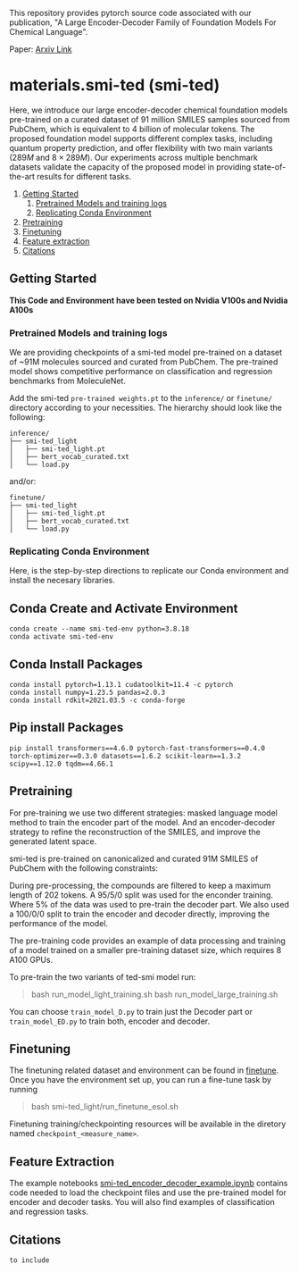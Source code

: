 This repository provides pytorch source code associated with our publication, "A Large Encoder-Decoder Family of Foundation Models For Chemical Language".

Paper: [Arxiv Link]()

# materials.smi-ted (smi-ted)

Here, we introduce our large encoder-decoder chemical foundation models pre-trained on a curated dataset of 91 million SMILES samples sourced from PubChem, which is equivalent to 4 billion of molecular tokens. The proposed foundation model supports different complex tasks, including quantum property prediction, and offer flexibility with two main variants ($289M$ and $8\times289M$). Our experiments across multiple benchmark datasets validate the capacity of the proposed model in providing state-of-the-art results for different tasks.

1. [Getting Started](#getting-started)
    1. [Pretrained Models and training logs](#pretrained-models-and-training-logs)
    2. [Replicating Conda Environment](#replicating-conda-environment)
2. [Pretraining](#pretraining)
3. [Finetuning](#finetuning)
4. [Feature extraction](#feature-extraction)
5. [Citations](#citatiobs)


## Getting Started

**This Code and Environment have been tested on Nvidia V100s and Nvidia A100s**

### Pretrained Models and training logs
We are providing checkpoints of a smi-ted model pre-trained on a dataset of ~91M molecules sourced and curated from PubChem. The pre-trained model shows competitive performance on classification and regression benchmarks from MoleculeNet.

Add the smi-ted `pre-trained weights.pt` to the `inference/` or `finetune/` directory according to your necessities.
The hierarchy should look like the following:

```
inference/
├── smi-ted_light
│   ├── smi-ted_light.pt
│   ├── bert_vocab_curated.txt
│   └── load.py
```
and/or:

```
finetune/
├── smi-ted_light
│   ├── smi-ted_light.pt
│   ├── bert_vocab_curated.txt
│   └── load.py
```

### Replicating Conda Environment

Here, is the step-by-step directions to replicate our Conda environment and install the necesary libraries.

## Conda Create and Activate Environment
```
conda create --name smi-ted-env python=3.8.18
conda activate smi-ted-env
```

## Conda Install Packages
```
conda install pytorch=1.13.1 cudatoolkit=11.4 -c pytorch
conda install numpy=1.23.5 pandas=2.0.3
conda install rdkit=2021.03.5 -c conda-forge
```

## Pip install Packages
```
pip install transformers==4.6.0 pytorch-fast-transformers==0.4.0 torch-optimizer==0.3.0 datasets==1.6.2 scikit-learn==1.3.2 scipy==1.12.0 tqdm==4.66.1
```
## Pretraining
For pre-training we use two different strategies: masked language model method to train the encoder part of the model. And an encoder-decoder strategy to refine the reconstruction of the SMILES, and improve the generated latent space.

smi-ted is pre-trained on canonicalized and curated 91M SMILES of PubChem with the following constraints:

During pre-processing, the compounds are filtered to keep a maximum length of 202 tokens. A 95/5/0 split was used for the enconder training. Where 5\% of the data was used to pre-train the decoder part. We also used a 100/0/0 split to train the encoder and decoder directly, improving the performance of the model. 

The pre-training code provides an example of data processing and training of a model trained on a smaller pre-training dataset size, which requires 8 A100 GPUs.

To pre-train the two variants of ted-smi model run:

> bash run_model_light_training.sh
> bash run_model_large_training.sh

You can choose `train_model_D.py` to train just the Decoder part or `train_model_ED.py` to train both, encoder and decoder.

## Finetuning

The finetuning related dataset and environment can be found in [finetune](finetune/). Once you have the environment set up, you can run a fine-tune task by running

> bash smi-ted_light/run_finetune_esol.sh

Finetuning training/checkpointing resources will be available in the diretory named ```checkpoint_<measure_name>```. 

## Feature Extraction

The example notebooks [smi-ted_encoder_decoder_example.ipynb](notebooks/smi-ted_encoder_decoder_example.ipynb) contains code needed to load the checkpoint files and use the pre-trained model for encoder and decoder tasks. You will also find examples of classification and regression tasks.

## Citations
```
to include
```